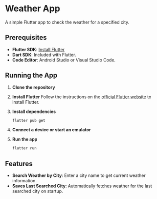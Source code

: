 # Weather App

A simple Flutter app to check the weather for a specified city.

## Prerequisites

- **Flutter SDK**: [Install Flutter](https://flutter.dev/docs/get-started/install)
- **Dart SDK**: Included with Flutter.
- **Code Editor**: Android Studio or Visual Studio Code.

## Running the App

1. **Clone the repository**

2. **Install Flutter**
    Follow the instructions on the [official Flutter website](https://flutter.dev/docs/get-started/install) to install Flutter.

3. **Install dependencies**
    ```bash
    flutter pub get
    ```
5. **Connect a device or start an emulator**

6. **Run the app**
    ```bash
    flutter run
    ```

## Features

- **Search Weather by City**: Enter a city name to get current weather information.
- **Saves Last Searched City**: Automatically fetches weather for the last searched city on startup.

